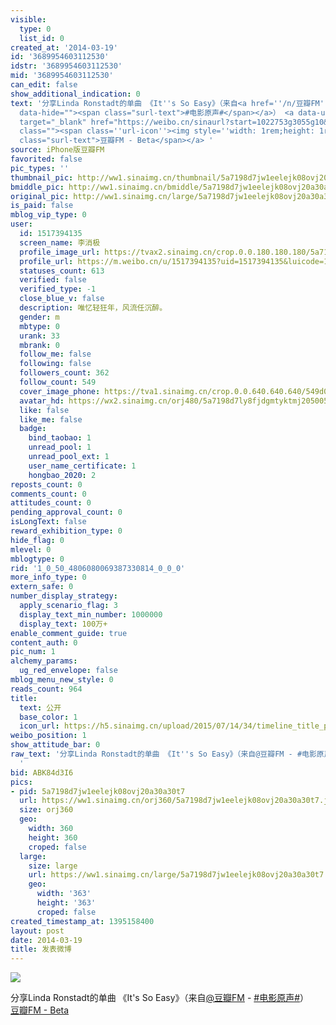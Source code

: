 ```yaml
---
visible:
  type: 0
  list_id: 0
created_at: '2014-03-19'
id: '3689954603112530'
idstr: '3689954603112530'
mid: '3689954603112530'
can_edit: false
show_additional_indication: 0
text: '分享Linda Ronstadt的单曲 《It''s So Easy》（来自<a href=''/n/豆瓣FM''>@豆瓣FM</a> - <a  href="https://m.weibo.cn/search?containerid=231522type%3D1%26t%3D10%26q%3D%23%E7%94%B5%E5%BD%B1%E5%8E%9F%E5%A3%B0%23&isnewpage=1&luicode=10000011&lfid=2304131517394135_-_WEIBO_SECOND_PROFILE_WEIBO"
  data-hide=""><span class="surl-text">#电影原声#</span></a>） <a data-url="http://t.cn/hgX40A"
  target="_blank" href="https://weibo.cn/sinaurl?start=1022753g3055g10&cid=10&luicode=10000011&lfid=2304131517394135_-_WEIBO_SECOND_PROFILE_WEIBO&u=http%3A%2F%2Fdouban.fm%2F%3Fstart%3D1022753g3055g10%26cid%3D10"
  class=""><span class=''url-icon''><img style=''width: 1rem;height: 1rem'' src=''//h5.sinaimg.cn/upload/2015/09/25/3/timeline_card_small_web_default.png''></span><span
  class="surl-text">豆瓣FM - Beta</span></a> '
source: iPhone版豆瓣FM
favorited: false
pic_types: ''
thumbnail_pic: http://ww1.sinaimg.cn/thumbnail/5a7198d7jw1eelejk08ovj20a30a30t7.jpg
bmiddle_pic: http://ww1.sinaimg.cn/bmiddle/5a7198d7jw1eelejk08ovj20a30a30t7.jpg
original_pic: http://ww1.sinaimg.cn/large/5a7198d7jw1eelejk08ovj20a30a30t7.jpg
is_paid: false
mblog_vip_type: 0
user:
  id: 1517394135
  screen_name: 李消极
  profile_image_url: https://tvax2.sinaimg.cn/crop.0.0.180.180.180/5a7198d7ly8fjdgmtyktmj20500500so.jpg?KID=imgbed,tva&Expires=1606399625&ssig=BicX5%2Fnhic
  profile_url: https://m.weibo.cn/u/1517394135?uid=1517394135&luicode=10000011&lfid=2304131517394135_-_WEIBO_SECOND_PROFILE_WEIBO
  statuses_count: 613
  verified: false
  verified_type: -1
  close_blue_v: false
  description: 唯忆轻狂年，风流任沉醉。
  gender: m
  mbtype: 0
  urank: 33
  mbrank: 0
  follow_me: false
  following: false
  followers_count: 362
  follow_count: 549
  cover_image_phone: https://tva1.sinaimg.cn/crop.0.0.640.640.640/549d0121tw1egm1kjly3jj20hs0hsq4f.jpg
  avatar_hd: https://wx2.sinaimg.cn/orj480/5a7198d7ly8fjdgmtyktmj20500500so.jpg
  like: false
  like_me: false
  badge:
    bind_taobao: 1
    unread_pool: 1
    unread_pool_ext: 1
    user_name_certificate: 1
    hongbao_2020: 2
reposts_count: 0
comments_count: 0
attitudes_count: 0
pending_approval_count: 0
isLongText: false
reward_exhibition_type: 0
hide_flag: 0
mlevel: 0
mblogtype: 0
rid: '1_0_50_4806080069387330814_0_0_0'
more_info_type: 0
extern_safe: 0
number_display_strategy:
  apply_scenario_flag: 3
  display_text_min_number: 1000000
  display_text: 100万+
enable_comment_guide: true
content_auth: 0
pic_num: 1
alchemy_params:
  ug_red_envelope: false
mblog_menu_new_style: 0
reads_count: 964
title:
  text: 公开
  base_color: 1
  icon_url: https://h5.sinaimg.cn/upload/2015/07/14/34/timeline_title_public_default.png
weibo_position: 1
show_attitude_bar: 0
raw_text: '分享Linda Ronstadt的单曲 《It''s So Easy》（来自@豆瓣FM - #电影原声#） http://t.cn/hgX40A
  ​​​'
bid: ABK84d3I6
pics:
- pid: 5a7198d7jw1eelejk08ovj20a30a30t7
  url: https://ww1.sinaimg.cn/orj360/5a7198d7jw1eelejk08ovj20a30a30t7.jpg
  size: orj360
  geo:
    width: 360
    height: 360
    croped: false
  large:
    size: large
    url: https://ww1.sinaimg.cn/large/5a7198d7jw1eelejk08ovj20a30a30t7.jpg
    geo:
      width: '363'
      height: '363'
      croped: false
created_timestamp_at: 1395158400
layout: post
date: 2014-03-19
title: 发表微博
---
```


![](https://image.baidu.com/search/down?url=http://ww1.sinaimg.cn/large/5a7198d7jw1eelejk08ovj20a30a30t7.jpg)

分享Linda Ronstadt的单曲 《It's So Easy》（来自<a href='/n/豆瓣FM'>@豆瓣FM</a> - <a  href="https://m.weibo.cn/search?containerid=231522type%3D1%26t%3D10%26q%3D%23%E7%94%B5%E5%BD%B1%E5%8E%9F%E5%A3%B0%23&isnewpage=1&luicode=10000011&lfid=2304131517394135_-_WEIBO_SECOND_PROFILE_WEIBO" data-hide=""><span class="surl-text">#电影原声#</span></a>） <a data-url="http://t.cn/hgX40A" target="_blank" href="https://weibo.cn/sinaurl?start=1022753g3055g10&cid=10&luicode=10000011&lfid=2304131517394135_-_WEIBO_SECOND_PROFILE_WEIBO&u=http%3A%2F%2Fdouban.fm%2F%3Fstart%3D1022753g3055g10%26cid%3D10" class=""><span class='url-icon'><img style='width: 1rem;height: 1rem' src='//h5.sinaimg.cn/upload/2015/09/25/3/timeline_card_small_web_default.png'></span><span class="surl-text">豆瓣FM - Beta</span></a> 

